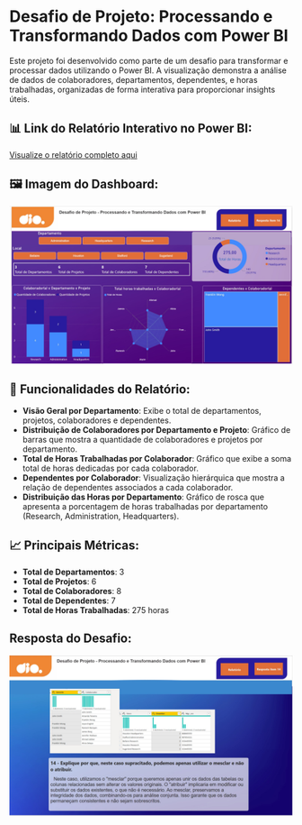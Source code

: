# Desafio de Projeto: Processando e Transformando Dados com Power BI

Este projeto foi desenvolvido como parte de um desafio para transformar e processar dados utilizando o Power BI. A visualização demonstra a análise de dados de colaboradores, departamentos, dependentes, e horas trabalhadas, organizadas de forma interativa para proporcionar insights úteis.

## 📊 Link do Relatório Interativo no Power BI:
[Visualize o relatório completo aqui](https://app.powerbi.com/links/G1C6XGEHs_?ctid=6787a871-e460-447e-be37-499b9704d628&pbi_source=linkShare)

## 🖼️ Imagem do Dashboard:

![Dashboard Power BI](https://github.com/rhuanvictor/Processando_e_Transformando_Dados_com_Power_BI/blob/main/dashboard.jpg)

## 🧩 Funcionalidades do Relatório:

- **Visão Geral por Departamento**: Exibe o total de departamentos, projetos, colaboradores e dependentes.
- **Distribuição de Colaboradores por Departamento e Projeto**: Gráfico de barras que mostra a quantidade de colaboradores e projetos por departamento.
- **Total de Horas Trabalhadas por Colaborador**: Gráfico que exibe a soma total de horas dedicadas por cada colaborador.
- **Dependentes por Colaborador**: Visualização hierárquica que mostra a relação de dependentes associados a cada colaborador.
- **Distribuição das Horas por Departamento**: Gráfico de rosca que apresenta a porcentagem de horas trabalhadas por departamento (Research, Administration, Headquarters).

## 📈 Principais Métricas:

- **Total de Departamentos**: 3
- **Total de Projetos**: 6
- **Total de Colaboradores**: 8
- **Total de Dependentes**: 7
- **Total de Horas Trabalhadas**: 275 horas

## Resposta do Desafio:
![Dashboard Power BI](https://github.com/rhuanvictor/Processando_e_Transformando_Dados_com_Power_BI/blob/main/resposta.jpg)

